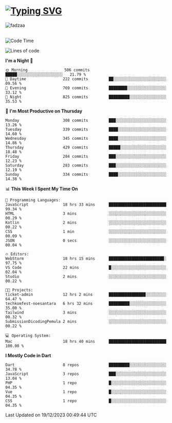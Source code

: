 
<h1 align="left"><a href="https://git.io/typing-svg"><img src="https://readme-typing-svg.demolab.com?font=Fira+Code&pause=1000&color=F7F7F7&random=false&width=600&lines=Hi+%F0%9F%91%8B%2C+I'm+Fattah+Anggit+Al+Dzakwan;Junior+Software+Developer+from+SMK+Raden+Umar+Said" alt="Typing SVG" /></a></h1>


<div align="left" display="flex"> 
  <img src="https://komarev.com/ghpvc/?username=fadzaa&label=Profile%20views&color=0e75b6&style=flat" alt="fadzaa" /> 
</div>

<br/>

<!--START_SECTION:waka-->
![Code Time](http://img.shields.io/badge/Code%20Time-174%20hrs%2029%20mins-blue)

![Lines of code](https://img.shields.io/badge/From%20Hello%20World%20I%27ve%20Written-343.5%20thousand%20lines%20of%20code-blue)

**I'm a Night 🦉** 

```text
🌞 Morning                506 commits         █████░░░░░░░░░░░░░░░░░░░░   21.79 % 
🌆 Daytime                222 commits         ██░░░░░░░░░░░░░░░░░░░░░░░   09.56 % 
🌃 Evening                769 commits         ████████░░░░░░░░░░░░░░░░░   33.12 % 
🌙 Night                  825 commits         █████████░░░░░░░░░░░░░░░░   35.53 % 
```
📅 **I'm Most Productive on Thursday** 

```text
Monday                   308 commits         ███░░░░░░░░░░░░░░░░░░░░░░   13.26 % 
Tuesday                  339 commits         ████░░░░░░░░░░░░░░░░░░░░░   14.60 % 
Wednesday                345 commits         ████░░░░░░░░░░░░░░░░░░░░░   14.86 % 
Thursday                 429 commits         █████░░░░░░░░░░░░░░░░░░░░   18.48 % 
Friday                   284 commits         ███░░░░░░░░░░░░░░░░░░░░░░   12.23 % 
Saturday                 283 commits         ███░░░░░░░░░░░░░░░░░░░░░░   12.19 % 
Sunday                   334 commits         ████░░░░░░░░░░░░░░░░░░░░░   14.38 % 
```


📊 **This Week I Spent My Time On** 

```text
💬 Programming Languages: 
JavaScript               18 hrs 33 mins      █████████████████████████   99.34 % 
HTML                     3 mins              ░░░░░░░░░░░░░░░░░░░░░░░░░   00.29 % 
Kotlin                   2 mins              ░░░░░░░░░░░░░░░░░░░░░░░░░   00.22 % 
CSS                      1 min               ░░░░░░░░░░░░░░░░░░░░░░░░░   00.09 % 
JSON                     0 secs              ░░░░░░░░░░░░░░░░░░░░░░░░░   00.04 % 

🔥 Editors: 
WebStorm                 18 hrs 15 mins      ████████████████████████░   97.75 % 
VS Code                  22 mins             █░░░░░░░░░░░░░░░░░░░░░░░░   02.04 % 
Studio                   2 mins              ░░░░░░░░░░░░░░░░░░░░░░░░░   00.22 % 

🐱‍💻 Projects: 
ticket-admin             12 hrs 2 mins       ████████████████░░░░░░░░░   64.47 % 
techkomfest-noesantara   6 hrs 32 mins       █████████░░░░░░░░░░░░░░░░   35.00 % 
Tailwind                 3 mins              ░░░░░░░░░░░░░░░░░░░░░░░░░   00.32 % 
SubmissionDicodingPemula 2 mins              ░░░░░░░░░░░░░░░░░░░░░░░░░   00.22 % 

💻 Operating System: 
Mac                      18 hrs 40 mins      █████████████████████████   100.00 % 
```

**I Mostly Code in Dart** 

```text
Dart                     8 repos             █████████░░░░░░░░░░░░░░░░   34.78 % 
JavaScript               3 repos             ███░░░░░░░░░░░░░░░░░░░░░░   13.04 % 
PHP                      1 repo              █░░░░░░░░░░░░░░░░░░░░░░░░   04.35 % 
Vue                      1 repo              █░░░░░░░░░░░░░░░░░░░░░░░░   04.35 % 
CSS                      1 repo              █░░░░░░░░░░░░░░░░░░░░░░░░   04.35 % 
```




 Last Updated on 19/12/2023 00:49:44 UTC
<!--END_SECTION:waka-->
